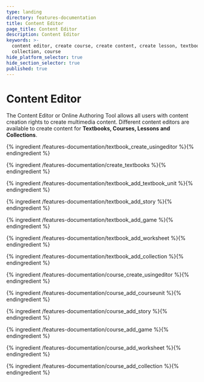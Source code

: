 ```yaml
---
type: landing
directory: features-documentation
title: Content Editor
page_title: Content Editor
description: Content Editor
keywords: >-
  content editor, create course, create content, create lesson, textbook,
  collection, course
hide_platform_selector: true
hide_section_selector: true
published: true
---
```

# Content Editor

The Content Editor or Online Authoring Tool allows all users with content creation rights to create multimedia content. Different content editors are available to create content for **Textbooks, Courses, Lessons and Collections**. 

{% ingredient /features-documentation/textbook_create_usingeditor %}{% endingredient %}

{% ingredient /features-documentation/create_textbooks %}{% endingredient %}

{% ingredient /features-documentation/textbook_add_textbook_unit %}{% endingredient %}

{% ingredient /features-documentation/textbook_add_story %}{% endingredient %}

{% ingredient /features-documentation/textbook_add_game %}{% endingredient %}

{% ingredient /features-documentation/textbook_add_worksheet %}{% endingredient %}

{% ingredient /features-documentation/textbook_add_collection %}{% endingredient %}

{% ingredient /features-documentation/course_create_usingeditor %}{% endingredient %}

{% ingredient /features-documentation/course_add_courseunit %}{% endingredient %}

{% ingredient /features-documentation/course_add_story %}{% endingredient %}

{% ingredient /features-documentation/course_add_game %}{% endingredient %}

{% ingredient /features-documentation/course_add_worksheet %}{% endingredient %}

{% ingredient /features-documentation/course_add_collection %}{% endingredient %}




